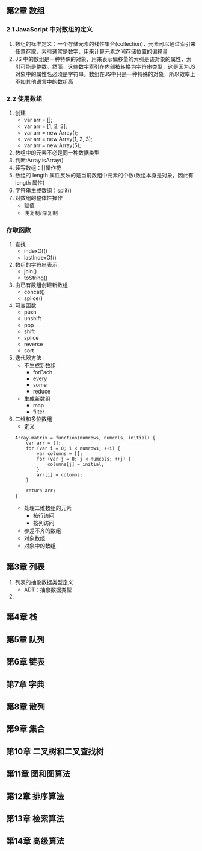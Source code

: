 
## 第2章 数组

### 2.1 JavaScript 中对数组的定义
1. 数组的标准定义：一个存储元素的线性集合(collection)，元素可以通过索引来任意存取，索引通常是数字，用来计算元素之间存储位置的偏移量
2. JS 中的数组是一种特殊的对象，用来表示偏移量的索引是该对象的属性，索引可能是整数。然而，这些数字索引在内部被转换为字符串类型，这是因为JS对象中的属性名必须是字符串。数组在JS中只是一种特殊的对象，所以效率上不如其他语言中的数组高

### 2.2 使用数组
1. 创建
    * var arr = [];
    * var arr = [1, 2, 3];
    * var arr = new Array();
    * var arr = new Array(1, 2, 3);
    * var arr = new Array(5);
2. 数组中的元素不必是同一种数据类型
3. 判断:Array.isArray()
4. 读写数组：[]操作符
5. 数组的 length 属性反映的是当前数组中元素的个数(数组本身是对象，因此有 length 属性)
6. 字符串生成数组：split()
7. 对数组的整体性操作
    * 赋值
    * 浅复制/深复制

### 存取函数
1. 查找 
    * indexOf()
    * lastIndexOf()
2. 数组的字符串表示:
    * join()
    * toString()
3. 由已有数组创建新数组
    * concat()
    * splice()
4. 可变函数
    * push
    * unshift
    * pop
    * shift
    * splice
    * reverse
    * sort
5. 迭代器方法
    * 不生成新数组
        - forEach
        - every
        - some
        - reduce
    * 生成新数组
        - map
        - filter
6. 二维和多位数组
    * 定义
    ```
    Array.matrix = function(numrows, numcols, initial) {
        var arr = [];
        for (var i = 0; i < numrows; ++i) {
            var columns = [];
            for (var j = 0; j < numcols; ++j) {
                columns[j] = initial;
            }
            arr[i] = columns;
        }

        return arr;
    }
    ```
    * 处理二维数组的元素
        - 按行访问
        - 按列访问
    * 参差不齐的数组
    * 对象数组
    * 对象中的数组

## 第3章 列表

1. 列表的抽象数据类型定义
    * ADT：抽象数据类型
2. 

## 第4章 栈
## 第5章 队列
## 第6章 链表
## 第7章 字典
## 第8章 散列
## 第9章 集合
## 第10章 二叉树和二叉查找树
## 第11章 图和图算法
## 第12章 排序算法
## 第13章 检索算法
## 第14章 高级算法